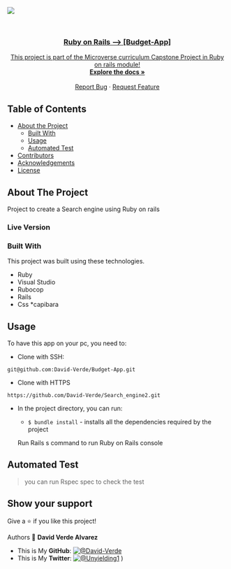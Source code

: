 ![](https://img.shields.io/badge/Microverse-blueviolet)

<br />
<p align="center">
  <a href="https://github.com/David-Verde/Search_engine2">
 

  <h3 align="center">Ruby on Rails --> [Budget-App]</h3>

  <p align="center">
    This project is part of the Microverse curriculum Capstone Project in Ruby on rails module!
    <br />
    <a href="https://github.com/David-Verde/Search_engine2"><strong>Explore the docs »</strong></a>
    <br />
    <br />
    <a href="https://github.com/David-Verde/Search_engine2/issues">Report Bug</a>
    ·
    <a href="https://github.com/David-Verde/Search_engine2/issues">Request Feature</a>
  </p>
</p>

<!-- TABLE OF CONTENTS -->
## Table of Contents

* [About the Project](#about-the-project)
  * [Built With](#built-with)
  * [Usage](#usage)
  * [Automated Test](#automated-test)
* [Contributors](#contributors)
* [Acknowledgements](#acknowledgements)
* [License](#license)

<!-- ABOUT THE PROJECT -->
## About The Project
Project to create a Search engine using Ruby on rails



### Live Version


###
 <a href="https://github.com/David-Verde/Search_engine2">
    
  </a>

### Built With
This project was built using these technologies.
* Ruby
* Visual Studio
* Rubocop
* Rails
* Css
*capibara


<!-- INSTALLATION -->
## Usage

To have this app on your pc, you need to:

  - Clone with SSH:
  ```
git@github.com:David-Verde/Budget-App.git
  ```
  - Clone with HTTPS
  ```
https://github.com/David-Verde/Search_engine2.git
  ```

* In the project directory, you can run:

  - `$ bundle install` - installs all the dependencies required by the project

  Run Rails s command to run Ruby on Rails console

## Automated Test
 > you can run Rspec spec to check the test



## Show your support

Give a :star: if you like this project!



Authors
👤 **David Verde Alvarez**
- This is My **GitHub**: [![@David-Verde](https://img.shields.io/github/followers/omarramoun?label=David&style=social)](https://github.com/David-Verde)
- This is My **Twitter**: [![@Unyielding1](https://img.shields.io/twitter/follow/omarramoun?label=David16&style=social)](https://twitter.com/UnyieldingOne)
)




